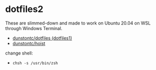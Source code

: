 # dotfiles2

These are slimmed-down and made to work on Ubuntu 20.04 on WSL through Windows Terminal.

- [dunstontc/dotfiles (dotfiles1)](https://github.com/dunstontc/dotfiles)
- [dunstontc/hoist](https://github.com/dunstontc/hoist/tree/master/src/scripps)

change shell:

- `chsh -s /usr/bin/zsh`
